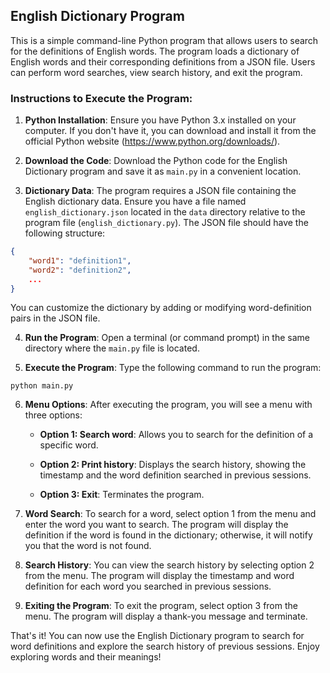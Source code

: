 ## English Dictionary Program

This is a simple command-line Python program that allows users to search for the definitions of English words. The program loads a dictionary of English words and their corresponding definitions from a JSON file. Users can perform word searches, view search history, and exit the program.

### Instructions to Execute the Program:

1. **Python Installation**: Ensure you have Python 3.x installed on your computer. If you don't have it, you can download and install it from the official Python website (https://www.python.org/downloads/).

2. **Download the Code**: Download the Python code for the English Dictionary program and save it as `main.py` in a convenient location.

3. **Dictionary Data**: The program requires a JSON file containing the English dictionary data. Ensure you have a file named `english_dictionary.json` located in the `data` directory relative to the program file (`english_dictionary.py`). The JSON file should have the following structure:

```json
{
    "word1": "definition1",
    "word2": "definition2",
    ...
}
```

You can customize the dictionary by adding or modifying word-definition pairs in the JSON file.

4. **Run the Program**: Open a terminal (or command prompt) in the same directory where the `main.py` file is located.

5. **Execute the Program**: Type the following command to run the program:

```
python main.py
```

6. **Menu Options**: After executing the program, you will see a menu with three options:

    - **Option 1: Search word**: Allows you to search for the definition of a specific word.
    
    - **Option 2: Print history**: Displays the search history, showing the timestamp and the word definition searched in previous sessions.
    
    - **Option 3: Exit**: Terminates the program.

7. **Word Search**: To search for a word, select option 1 from the menu and enter the word you want to search. The program will display the definition if the word is found in the dictionary; otherwise, it will notify you that the word is not found.

8. **Search History**: You can view the search history by selecting option 2 from the menu. The program will display the timestamp and word definition for each word you searched in previous sessions.

9. **Exiting the Program**: To exit the program, select option 3 from the menu. The program will display a thank-you message and terminate.

That's it! You can now use the English Dictionary program to search for word definitions and explore the search history of previous sessions. Enjoy exploring words and their meanings!
